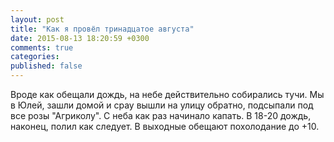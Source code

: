 ```yaml
---
layout: post
title: "Как я провёл тринадцатое августа"
date: 2015-08-13 18:20:59 +0300
comments: true
categories: 
published: false
---
```

Вроде как обещали дождь, на небе действительно собирались тучи. Мы в Юлей, зашли домой и срау вышли на улицу обратно, подсыпали под все розы "Агриколу". С неба как раз начинало капать. В 18-20 дождь, наконец, полил как следует. В выходные обещают похолодание до +10.
